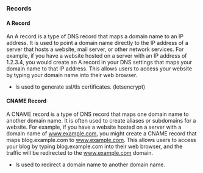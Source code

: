 
### Records

#### A Record

An A record is a type of DNS record that maps a domain name to an IP address. It is used to point a domain name directly to the IP address of a server that hosts a website, mail server, or other network services. For example, if you have a website hosted on a server with an IP address of 1.2.3.4, you would create an A record in your DNS settings that maps your domain name to that IP address. This allows users to access your website by typing your domain name into their web browser.

 - Is used to generate ssl/tls certificates. (letsencrypt)

#### CNAME Record

A CNAME record is a type of DNS record that maps one domain name to another domain name. It is often used to create aliases or subdomains for a website. For example, if you have a website hosted on a server with a domain name of www.example.com, you might create a CNAME record that maps blog.example.com to www.example.com. This allows users to access your blog by typing blog.example.com into their web browser, and the traffic will be redirected to the www.example.com domain.

 - Is used to redirect a domain name to another domain name.
